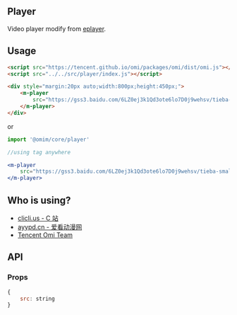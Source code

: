 ## Player

Video player modify from [eplayer](https://github.com/132yse/eplayer).

## Usage

```html
<script src="https://tencent.github.io/omi/packages/omi/dist/omi.js"></script>
<script src="../../src/player/index.js"></script>

<div style="margin:20px auto;width:800px;height:450px;">
	<m-player
		src="https://gss3.baidu.com/6LZ0ej3k1Qd3ote6lo7D0j9wehsv/tieba-smallvideo/607272_2fc490269fcdf87707804278a309891a.mp4">
	</m-player>
</div>
```

or 

```jsx
import '@omim/core/player'

//using tag anywhere

<m-player
	src="https://gss3.baidu.com/6LZ0ej3k1Qd3ote6lo7D0j9wehsv/tieba-smallvideo/607272_2fc490269fcdf87707804278a309891a.mp4">
</m-player>
```

## Who is using?

* [clicli.us - C 站](https://www.clicli.us/)
* [ayypd.cn - 爱看动漫网](http://sp.ayypd.cn/)
* [Tencent Omi Team](https://github.com/Tencent/omi)

## API

### Props

```jsx
{
	src: string
}
```